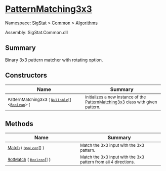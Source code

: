 # [PatternMatching3x3](./PatternMatching3x3.md)

Namespace: [SigStat]() > [Common](./../README.md) > [Algorithms](./README.md)

Assembly: SigStat.Common.dll

## Summary
Binary 3x3 pattern matcher with rotating option.

## Constructors

| Name | Summary | 
| --- | --- | 
| <sub>PatternMatching3x3 ( [`Nullable`](https://docs.microsoft.com/en-us/dotnet/api/System.Nullable-1)[]\<[`Boolean`](https://docs.microsoft.com/en-us/dotnet/api/System.Boolean)> )</sub><img style="cursor:not-allowed;" width=200/>| <sub>Initializes a new instance of the [PatternMatching3x3](https://github.com/hargitomi97/sigstat/blob/master/docs/md/SigStat/Common/Algorithms/PatternMatching3x3.md) class with given pattern.</sub>| <br>


## Methods

| Name | Summary | 
| --- | --- | 
| <sub>[Match](./Methods/PatternMatching3x3-100664219.md) ( [`Boolean`](https://docs.microsoft.com/en-us/dotnet/api/System.Boolean)[] )</sub><img style="cursor:not-allowed;" width=200/>| <sub>Match the 3x3 input with the 3x3 pattern.</sub>| <br>
| <sub>[RotMatch](./Methods/PatternMatching3x3-100664220.md) ( [`Boolean`](https://docs.microsoft.com/en-us/dotnet/api/System.Boolean)[] )</sub><img style="cursor:not-allowed;" width=200/>| <sub>Match the 3x3 input with the 3x3 pattern from all 4 directions.</sub>| <br>


